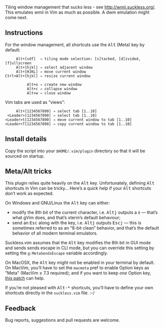 Tiling window management that sucks less - see <http://wmii.suckless.org/>.
This emulates wmii in Vim as much as possible. A dwm emulation might come next.


Instructions
--------------------------------------------------------------------------------

For the window management, all shortcuts use the <kbd>Alt</kbd> (Meta) key by default:

         Alt+[sdf]  ⇒ tiling mode selection: [s]tacked, [d]ivided, [f]ullscreen
         Alt+[hjkl] ⇒ select adjacent window
         Alt+[HJKL] ⇒ move current window
    Ctrl+Alt+[hjkl] ⇒ resize current window

              Alt+o ⇒ create new window
              Alt+c ⇒ collapse window
              Alt+w ⇒ close window

Vim tabs are used as “views”:

         Alt+[1234567890] ⇒ select tab [1..10]
     <Leader>[1234567890] ⇒ select tab [1..10]
    <Leader>t[1234567890] ⇒ move current window to tab [1..10]
    <Leader>T[1234567890] ⇒ copy current window to tab [1..10]


Install details
--------------------------------------------------------------------------------

Copy the script into your ``$HOME/.vim/plugin`` directory so that it will be sourced on startup.


Meta/Alt tricks
--------------------------------------------------------------------------------

This plugin relies quite heavily on the <kbd>Alt</kbd> key. Unfortunately,
defining <kbd>Alt</kbd> shortcuts in Vim can be tricky… Here’s a quick help if
your <kbd>Alt</kbd> shortcuts don’t work as expected.

On Windows and GNU/Linux the <kbd>Alt</kbd> key can either:
- modify the 8th bit of the current character, i.e. <kbd>Alt</kbd><kbd>j</kbd> outputs a `ê`
  — that’s what gVim does, and that’s xterm’s default behaviour;
- send an <kbd>Esc</kbd> along with the key, i.e. <kbd>Alt</kbd><kbd>j</kbd> outputs <kbd>Esc</kbd><kbd>j</kbd>
  — this is sometimes referred to as an “8-bit clean” behavior, and that’s the
  default behavior of all modern terminal emulators.

Suckless.vim assumes that the <kbd>Alt</kbd> key modifies the 8th bit in GUI mode
and sends sends escape in CLI mode, but you can override this setting by setting
the `g:MetaSendsEscape` variable accordingly.

On MacOSX, the <kbd>Alt</kbd> key might not be enabled in your terminal by
default. On MacVim, you’ll have to set the ``macmeta`` pref to enable Option
keys as "Meta" (MacVim ≥ 7.3 required); and if you want to keep *one* Option key,
[this patch](https://gist.github.com/666875) can help.

If you’re not pleased with <kbd>Alt-\*</kbd> shortcuts, you’ll have to define your own shortcuts directly in the ``suckless.vim`` file. :-/


Feedback
--------------------------------------------------------------------------------

Bug reports, suggestions and pull requests are welcome.

